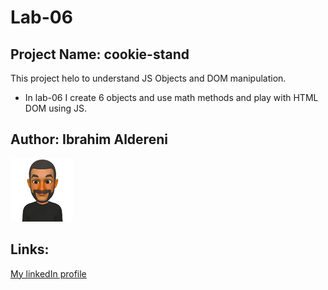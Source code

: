 # Lab-06
## Project Name: cookie-stand
This project helo to understand JS Objects and DOM manipulation.

+ In lab-06 I create 6 objects and use math methods and play with HTML DOM using JS.

## Author: Ibrahim Aldereni 

![me](img/meSmall.png)


## Links:
[My linkedIn profile](https://www.linkedin.com/in/ibrahim-aldereni/)